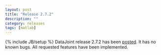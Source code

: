 ```yaml
---
layout: post
title: "Release 2.7.2"
description: ""
category: releases
tags: [matlab]
---
```

{% include JB/setup %}
DataJoint release 2.7.2 has been [posted](https://github.com/datajoint/datajoint-matlab/releases/tag/v2.7.2). It has no known bugs. All requested features have been implemented.
